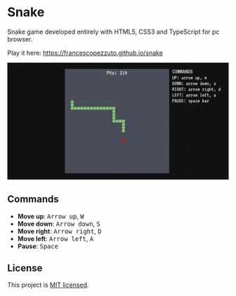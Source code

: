 # Snake

Snake game developed entirely with HTML5, CSS3 and TypeScript for pc browser.

Play it here: https://francescopezzuto.github.io/snake

![Gameplay screenshot](https://github.com/francescopezzuto/snake/raw/master/screenshot.png)

## Commands

-   **Move up**: <kbd>Arrow up</kbd>, <kbd>W</kbd>
-   **Move down**: <kbd>Arrow down</kbd>, <kbd>S</kbd>
-   **Move right**: <kbd>Arrow right</kbd>, <kbd>D</kbd>
-   **Move left**: <kbd>Arrow left</kbd>, <kbd>A</kbd>
-   **Pause**: <kbd>Space</kbd>

## License

This project is [MIT licensed](https://github.com/francescopezzuto/snake/blob/master/LICENSE).
